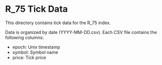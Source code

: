 # R_75 Tick Data

This directory contains tick data for the R_75 index.

Data is organized by date (YYYY-MM-DD.csv).
Each CSV file contains the following columns:

- epoch: Unix timestamp
- symbol: Symbol name
- price: Tick price

